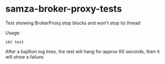 # samza-broker-proxy-tests
Test showing BrokerProxy.stop blocks and won't stop its thread

Usage:

```
sbt test
```

After a bajillion log lines, the test will hang for approx 60 seconds, then it will show a failure.
